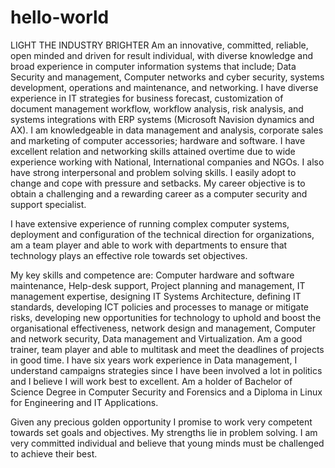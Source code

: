 # hello-world
LIGHT THE INDUSTRY BRIGHTER
Am an innovative, committed, reliable, open minded and driven for result individual, with diverse knowledge and broad experience in computer information systems that include; Data Security and management, Computer networks and cyber security, systems development, operations and maintenance, and networking. I have diverse experience in IT strategies for business forecast, customization of document management workflow, workflow analysis, risk analysis, and systems integrations with ERP systems (Microsoft Navision dynamics and AX). I am knowledgeable in data management and analysis, corporate sales and marketing of computer accessories; hardware and software. I have excellent relation and networking skills attained overtime due to wide experience working with National, International companies and NGOs. I also have strong interpersonal and problem solving skills. I easily adopt to change and cope with pressure and setbacks. 
My career objective is to obtain a challenging and a rewarding career as a computer security and support specialist.

I have extensive experience of running complex computer systems, deployment and configuration of the technical direction for organizations, am a team player and able to work with departments to ensure that technology plays an effective role towards set objectives. 

My key skills and competence are: Computer hardware and software maintenance, Help-desk support, Project planning and management, IT management expertise, designing IT Systems Architecture, defining IT standards, developing ICT policies and processes to manage or mitigate risks, developing new opportunities for technology to uphold and boost the organisational effectiveness, network design and management, Computer and network security, Data management and Virtualization. Am a good trainer, team player and able to multitask and meet the deadlines of projects in good time.
I have six years work experience in Data management, I understand campaigns strategies since I have been involved a lot in politics and I believe I will work best to excellent. Am a holder of Bachelor of Science Degree in Computer Security and Forensics and a Diploma in Linux for Engineering and IT Applications.

Given any precious golden opportunity I promise to work very competent towards set goals and objectives. My strengths lie in problem solving. I am very committed individual and believe that young minds must be challenged to achieve their best.
